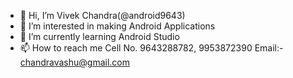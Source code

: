 - 👋 Hi, I’m Vivek Chandra(@android9643)
- 👀 I’m interested in making Android Applications
- 🌱 I’m currently learning Android Studio
- 📫 How to reach me Cell No. 9643288782, 9953872390
                     Email:- chandravashu@gmail.com

<!---
Android9643/Android9643 is a ✨ special ✨ repository because its `README.md` (this file) appears on your GitHub profile.
You can click the Preview link to take a look at your changes.
--->

